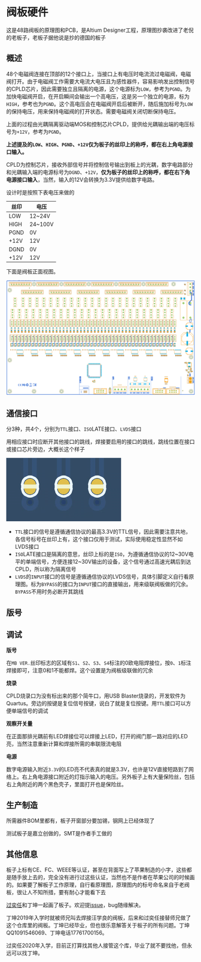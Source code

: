 # 阀板硬件

这是48路阀板的原理图和PCB，是Altium Designer工程，原理图抄袭改进了老倪的老板子，老板子据他说是抄的德国的板子

## 概述

48个电磁阀连接在顶部的12个接口上，当接口上有电压时电流流过电磁阀，电磁阀打开。由于电磁阀工作需要大电流大电压且为感性器件，容易影响发出控制信号的CPLD芯片，因此需要独立且隔离的电源，这个电源标为`LOW`，参考为`PGND`。为加快电磁阀开启，在开启瞬间会输出一个高电压，这是另一个独立的电源，标为`HIGH`，参考也为`PGND`。这个高电压会在电磁阀开启后被断开，随后施加标号为`LOW`的保持电压，用来保持电磁阀的打开状态。需要电磁阀关闭切断保持电压。

上面的过程由光耦隔离驱动端MOS和控制芯片CPLD，提供给光耦输出端的电压标号为`+12V`，参考为`PGND`。

**上述提及的`LOW`、`HIGH`、`PGND`、`+12V`仅为板子的丝印上的称呼，都在右上角电源接口输入。**

CPLD为控制芯片，接收外部信号并将控制信号输出到板上的光耦，数字电路部分和光耦输入端的电源标号为`DGND`、`+12V`，**仅为板子的丝印上的称呼，都在右下角电源接口输入**，当然，输入的12V会转换为3.3V提供给数字电路。

设计时是按照下表电压来做的

| 丝印 | 电压    |
| ---- | ------- |
| LOW  | 12~24V  |
| HIGH | 24~100V |
| PGND | 0V      |
| +12V | 12V     |
| DGND | 0V      |
| +12V | 12V     |

下面是阀板正面视图。

![image-20211121221859923](README.assets/image-20211121221859923.png)

## 通信接口

分3种，共4个，分别为`TTL`接口、`ISO`LATE接口、`LVDS`接口

用相应接口时应断开其他接口的跳线，焊接要启用的接口的跳线，跳线位置在接口或接口芯片旁边，大概长这个样子

![image-20211121225906720](README.assets/image-20211121225906720.png)

- `TTL`接口的信号是遵循通信协议的最高3.3V的TTL信号，因此需要注意共地，各信号标号在丝印上有，这个接口仅用于测试，实际使用稳定性显然不如LVDS接口
- `ISO`LATE接口是隔离的意思，丝印上标的是`ISO`，为遵循通信协议的12~30V电平的单端信号，方便连接12~30V输出的设备，这个信号通过高速光耦后到达CPLD，所以称为隔离信号
- `LVDS`的`INPUT`接口的信号是遵循通信协议的LVDS信号，具体引脚定义自行看原理图。标为`BYPASS`的接口为`INPUT`接口的直接输出，用来级联阀板做的冗余。`BYPASS`不用时务必断开其跳线

## 版号



## 调试

**版号**

在`MB VER.`丝印标志的区域有`S1`、`S2`、`S3`、`S4`标注的0欧电阻焊接位，按`0`、`1`标注焊接即可，注意0和1不能都焊。这个设置是为阀板级联做的冗余

**烧录**

CPLD烧录口为没有标出来的那个简牛口，用USB Blaster烧录的，开发软件为Quartus。旁边的按键是复位信号按键，说白了就是复位按键。用`TTL`接口可以方便单端信号的调试

**观察开关量**

在正面那排光耦前有LED焊接位可以焊接上LED，打开的阀门那一路对应的LED亮，当然注意重新计算和焊接所需的串联限流电阻

**电源**

数字电源输入附近`3.3V`的LED亮不代表真的就是3.3V，也许是12V直接短路到了网络上。右上角电源接口附近的灯指示输入的电压。另外板子上有大量保险丝，包括右上角附近的两个黑色壳子，里面打开也是保险丝。

## 生产制造

所需器件BOM里都有，板子开窗部分要加锡，钢网上已经体现了

测试板子是嘉立创做的，SMT是作者手工做的

## 其他信息

板子上标有CE、FC、WEEE等认证，甚至在背面写上了苹果制造的小字，这些都是随手放上去的，完全没有进行过这些认证，当然也不是作者在苹果公司的时候画的。如果要了解板子工作原理，自行看原理图，原理图内的标号命名来自于老阀板，很让人不知所措，要有耐心才能看下去

[过奕任](https://github.com/3703781)和丁坤一起画了板子。欢迎提[issue](https://github.com/NanjingForestryUniversity/valveboard/issues)，bug随缘解决。

丁坤2019年入学时就被师兄叫去焊接汪学良的阀板，后来和过奕任接替师兄做了这个仓库里的阀板。丁坤已经毕业，但也很乐意解答关于板子的所有问题。丁坤QQ1091546069、丁坤电话17761700156。

过奕任2020年入学，目前正打算找其他人接管这个库，毕业了就不要找他，但永远可以找丁坤。

